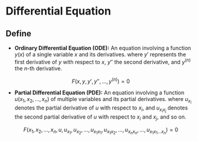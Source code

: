 # Differential Equation

## Define

- **Ordinary Differential Equation (ODE):** An equation involving a function $y(x)$ of a single variable $x$ and its derivatives. where $y'$ represents the first derivative of $y$ with respect to $x$, $y''$ the second derivative, and $y^{(n)}$ the $n$-th derivative.

$$
F(x, y, y', y'', ..., y^{(n)}) = 0
$$

- **Partial Differential Equation (PDE):** An equation involving a function $u(x_1, x_2, ..., x_n)$ of multiple variables and its partial derivatives. where $u_{x_i}$ denotes the partial derivative of $u$ with respect to $x_i$, and $u_{x_ix_j}$ denotes the second partial derivative of $u$ with respect to $x_i$ and $x_j$, and so on.

$$
F(x_1, x_2, ..., x_n, u, u_{x_1}, u_{x_2}, ..., u_{x_1x_1}, u_{x_1x_2}, ..., u_{x_nx_n}, ..., u_{x_1x_1...x_n}) = 0
$$
